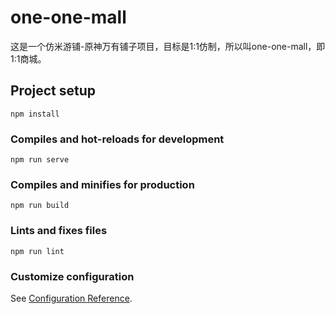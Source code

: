 # one-one-mall

这是一个仿米游铺-原神万有铺子项目，目标是1:1仿制，所以叫one-one-mall，即1:1商城。

## Project setup

```shell
npm install
```

### Compiles and hot-reloads for development

```shell
npm run serve
```

### Compiles and minifies for production

```shell
npm run build
```

### Lints and fixes files

```shell
npm run lint
```

### Customize configuration

See [Configuration Reference](https://cli.vuejs.org/config/).
